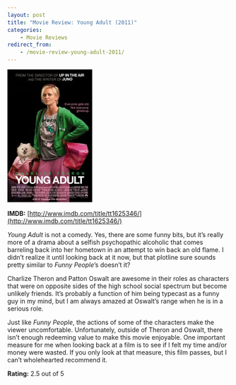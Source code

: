 ```yaml
---
layout: post
title: "Movie Review: Young Adult (2011)"
categories:
    - Movie Reviews
redirect_from:
    - /movie-review-young-adult-2011/
---
```


![Young Adult movie poster](/assets/images/content/youngadult-192x300.jpg)

**IMDB:** [http://www.imdb.com/title/tt1625346/](http://www.imdb.com/title/tt1625346/)

*Young Adult* is not a comedy. Yes, there are some funny bits, but it’s really more of a drama about a selfish psychopathic alcoholic that comes barreling back into her hometown in an attempt to win back an old flame. I didn’t realize it until looking back at it now, but that plotline sure sounds pretty similar to *Funny People*’s doesn’t it?

<!--more-->

Charlize Theron and Patton Oswalt are awesome in their roles as characters that were on opposite sides of the high school social spectrum but become unlikely friends. It’s probably a function of him being typecast as a funny guy in my mind, but I am always amazed at Oswalt’s range when he is in a serious role.

Just like *Funny People*, the actions of some of the characters make the viewer uncomfortable. Unfortunately, outside of Theron and Oswalt, there isn’t enough redeeming value to make this movie enjoyable. One important measure for me when looking back at a film is to see if I felt my time and/or money were wasted. If you only look at that measure, this film passes, but I can’t wholehearted recommend it.

**Rating:** 2.5 out of 5
